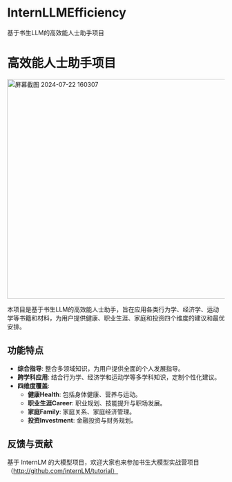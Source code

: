 # InternLLMEfficiency
 基于书生LLM的高效能人士助手项目
# 高效能人士助手项目
<img width="509" alt="屏幕截图 2024-07-22 160307" src="https://github.com/user-attachments/assets/8bfa195d-2dd6-414a-9413-d47de0d57222">

本项目是基于书生LLM的高效能人士助手，旨在应用各类行为学、经济学、运动学等书籍和材料，为用户提供健康、职业生涯、家庭和投资四个维度的建议和最优安排。

## 功能特点

- **综合指导**: 整合多领域知识，为用户提供全面的个人发展指导。
- **跨学科应用**: 结合行为学、经济学和运动学等多学科知识，定制个性化建议。
- **四维度覆盖**:
  - **健康Health**: 包括身体健康、营养与运动。
  - **职业生涯Career**: 职业规划、技能提升与职场发展。
  - **家庭Family**: 家庭关系、家庭经济管理。
  - **投资Investment**: 金融投资与财务规划。


## 反馈与贡献
基于 InternLM 的大模型项目，欢迎大家也来参加书生大模型实战营项目（http://github.com/internLM/tutorial）
